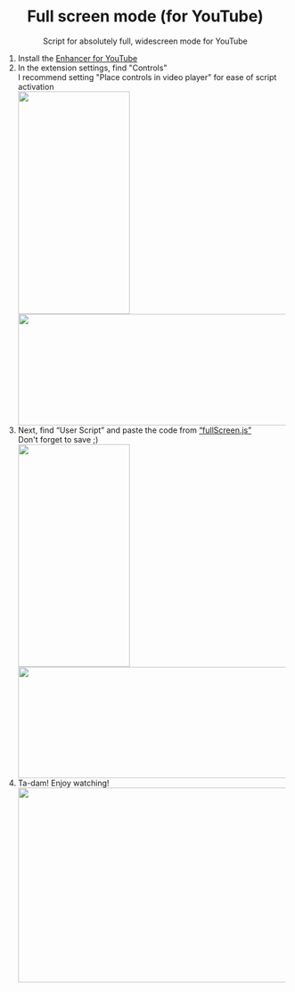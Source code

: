 <!DOCTYPE html>
<body>
  <head>
    
  </head>

  <body>
    <h1 align="center">Full screen mode (for YouTube)</h1>
    <p align="center">Script for absolutely full, widescreen mode for YouTube</p>
    <ol>
      <li>Install the <a href="https://chromewebstore.google.com/detail/enhancer-for-youtube/ponfpcnoihfmfllpaingbgckeeldkhle">Enhancer for YouTube</a></li>
      <li>In the extension settings, find "Controls"<br>I recommend setting "Place controls in video player" for ease of script activation<br>
        <div>
          <img src="https://github.com/user-attachments/assets/f4e991f9-579b-4dca-83b2-4417f29f09fc" width = 200 height = 400>
          <img src="https://github.com/user-attachments/assets/e744a469-196b-4086-9e44-0668f0b4ab6e" width = 730 height = 200>
        </div>
      </li>
      <li>Next, find “User Script” and paste the code from <a href="https://github.com/Lesyalys/YouTubeFullScreen/blob/main/fullScreen.js">“fullScreen.js”</a><br>Don't forget to save ;)<br>
      <div>
          <img src="https://github.com/user-attachments/assets/707849c8-7168-4680-bbec-3a3dabf317a6" width = 200 height = 400>
          <img src="https://github.com/user-attachments/assets/3305439a-4a6b-4bae-89c4-68c719c9d799" width = 800 height = 200>
        </div>
      </li>
      <li>Ta-dam! Enjoy watching!<br><img src="https://github.com/user-attachments/assets/b108241e-9109-45a7-92c9-0b4c0f51af3d" width = 730 height = 350></li>
    </ol>
  </body>
</body>
<!--Paste the code from "fullScreen.js" Next we find “Custom script”-->
